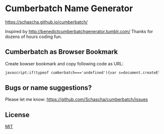 # Cumberbatch Name Generator

https://schascha.github.io/cumberbatch/

Inspired by http://benedictcumberbatchgenerator.tumblr.com/
Thanks for dozens of hours coding fun.

## Cumberbatch as Browser Bookmark

Create bowser bookmark and copy following code as URL:

```html
javascript:if(typeof cumberbatch==='undefined'){var s=document.createElement('script');s.src='https://schascha.github.io/cumberbatch/cumberbatch.js';s.onload=function() {cumberbatch.render();cumberbatch.generate()};document.body.appendChild(s);}else{cumberbatch.generate();}
```

## Bugs or name suggestions?

Please let me know: https://github.com/Schascha/cumberbatch/issues

## License

[MIT](./LICENSE)
